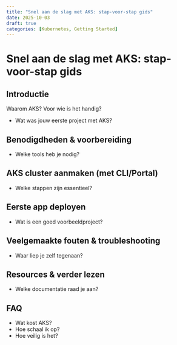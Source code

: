 ```yaml
---
title: "Snel aan de slag met AKS: stap-voor-stap gids"
date: 2025-10-03
draft: true
categories: [Kubernetes, Getting Started]
---
```


# Snel aan de slag met AKS: stap-voor-stap gids

## Introductie
Waarom AKS? Voor wie is het handig?
- Wat was jouw eerste project met AKS?

## Benodigdheden & voorbereiding
- Welke tools heb je nodig?

## AKS cluster aanmaken (met CLI/Portal)
- Welke stappen zijn essentieel?

## Eerste app deployen
- Wat is een goed voorbeeldproject?

## Veelgemaakte fouten & troubleshooting
- Waar liep je zelf tegenaan?

## Resources & verder lezen
- Welke documentatie raad je aan?

## FAQ
- Wat kost AKS?
- Hoe schaal ik op?
- Hoe veilig is het?